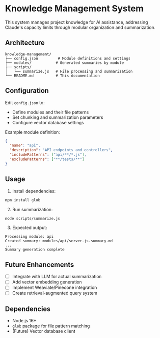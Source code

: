 # Knowledge Management System

This system manages project knowledge for AI assistance, addressing Claude's capacity limits through modular organization and summarization.

## Architecture

```
knowledge-management/
├── config.json         # Module definitions and settings
├── modules/           # Generated summaries by module
├── scripts/
│   └── summarize.js   # File processing and summarization
└── README.md          # This documentation
```

## Configuration

Edit `config.json` to:
- Define modules and their file patterns
- Set chunking and summarization parameters
- Configure vector database settings

Example module definition:
```json
{
  "name": "api",
  "description": "API endpoints and controllers",
  "includePatterns": ["api/**/*.js"],
  "excludePatterns": ["**/tests/**"]
}
```

## Usage

1. Install dependencies:
```bash
npm install glob
```

2. Run summarization:
```bash
node scripts/summarize.js
```

3. Expected output:
```
Processing module: api
Created summary: modules/api/server.js.summary.md
...
Summary generation complete
```

## Future Enhancements

- [ ] Integrate with LLM for actual summarization
- [ ] Add vector embedding generation
- [ ] Implement Weaviate/Pinecone integration
- [ ] Create retrieval-augmented query system

## Dependencies

- Node.js 16+
- `glob` package for file pattern matching
- (Future) Vector database client
